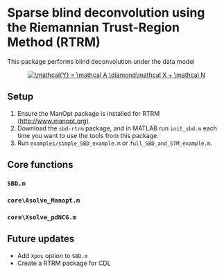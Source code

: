 # Sparse blind deconvolution using the Riemannian Trust-Region Method (RTRM)
This package performs blind deconvolution under the data model

<center><a href="https://www.codecogs.com/eqnedit.php?latex=\mathcal{Y}&space;=&space;\mathcal&space;A&space;\diamond\mathcal&space;X&space;&plus;&space;\mathcal&space;N" target="_blank"><img src="https://latex.codecogs.com/gif.latex?\mathcal{Y}&space;=&space;\mathcal&space;A&space;\diamond\mathcal&space;X&space;&plus;&space;\mathcal&space;N" title="\mathcal{Y} = \mathcal A \diamond\mathcal X + \mathcal N" /></a></center>

## Setup
 1. Ensure the ManOpt package is installed for RTRM [(http://www.manopt.org)](http://www.manopt.org).
 2. Download the `sbd-rtrm` package, and in MATLAB run `init_sbd.m` each time you want to use the tools from this package.
 3. Run `examples/simple_SBD_example.m` or `full_SBD_and_STM_example.m`.

## Core functions
### `SBD.m`
### `core\Asolve_Manopt.m`
### `core\Xsolve_pdNCG.m`


## Future updates
 - Add `Xpos` option to `SBD.m`
 - Create a RTRM package for CDL